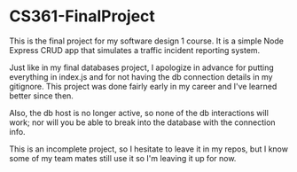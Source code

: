 # CS361-FinalProject
This is the final project for my software design 1 course. It is a simple Node Express CRUD app that simulates a traffic incident reporting system.

Just like in my final databases project, I apologize in advance for putting everything in index.js and for not having the db connection details in my gitignore.
This project was done fairly early in my career and I've learned better since then.

Also, the db host is no longer active, so none of the db interactions will work; nor will you be able to break into the database with the connection info.

This is an incomplete project, so I hesitate to leave it in my repos, but I know some of my team mates still use it so I'm leaving it up for now.
